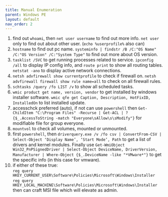 ```yaml
---
title: Manual Enumeration
parent: Windows PE
layout: default
nav_order: 2
---
```


1. find out `whoami`, then `net user username` to find out more info. `net user` only to find out about other user. (`echo %userprofile%` also can)
2. `hostname` to find out pc name. `systeminfo | findstr /B /C:"OS Name" /C:"OS Version" /C:"System Type"` to find out more about OS version.
3. `tasklist /SVC` to get running processes related to service. `ipconfig /all` to display IP config info, and `route print` to show all routing tables. `netstat -ano` to display active network connections.
4. `netsh advfirewall show currentprofile` to check if firewall on. `netsh advfirewall firewall show rule name=all` to check on all firewall rules.
5. `schtasks /query /fo LIST /v` to show all scheduled tasks.
6. `wmic product get name, version, vendor` to get installed by windows installer software. `wmic qfe get Caption, Description, HotFixID, InstalledOn` to list installed update.
7. accesschck preferred (auto), if not can use `powershell` then `Get-ChildItem "C:\Program Files" -Recurse | Get-ACL | ?{$_.AccessToString -match "Everyone\sAllow\s\sModify"}` for modifiable file for group everyone.
8. `mountvol` to check all volumes, mounted or unmounted.
9. first `powershell`, then `driverquery.exe /v /fo csv | ConvertFrom-CSV | Select-Object ‘Display Name’, ‘Start Mode’, Path` to get a list of drivers and kernel modules. Finally use `Get-WmiObject Win32_PnPSignedDriver | Select-Object DeviceName, DriverVersion, Manufacturer | Where-Object {$_.DeviceName -like "*VMware*"}` to get the specific info (in this case for vmware).
10. if either of these true:\
    `reg query HKEY_CURRENT_USER\Software\Policies\Microsoft\Windows\Installer`\
    `reg query HKEY_LOCAL_MACHINE\Software\Policies\Microsoft\Windows\Installer` then can craft MSI file which will elevate as admin.